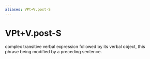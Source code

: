 ```yaml
---
aliases: VPt+V.post-S
---
```

# VPt+V.post-S

complex transitive verbal expression followed by its verbal object, this phrase being modified by a preceding sentence.